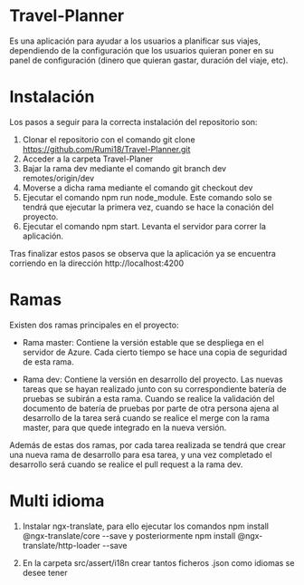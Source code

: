 # Travel-Planner
Es una aplicación para ayudar a los usuarios a planificar sus viajes, dependiendo de la configuración que los usuarios quieran poner en su panel de configuración (dinero que quieran gastar, duración del viaje, etc).

# Instalación
Los pasos a seguir para la correcta instalación del repositorio son:
1. Clonar el repositorio con el comando git clone https://github.com/Rumi18/Travel-Planner.git
2. Acceder a la carpeta Travel-Planer
3. Bajar la rama dev mediante el comando git branch dev remotes/origin/dev
4. Moverse a dicha rama mediante el comando git checkout dev
5. Ejecutar el comando npm run node_module. Este comando solo se tendrá que ejecutar la primera vez, cuando se hace la conación del proyecto.
6. Ejecutar el comando npm start. Levanta el servidor para correr la aplicación.

Tras finalizar estos pasos se observa que la aplicación ya se encuentra corriendo en la dirección http://localhost:4200

# Ramas

Existen dos ramas principales en el proyecto:

- Rama master:
Contiene la versión estable que se despliega en el servidor de Azure. Cada cierto tiempo se hace una copia de seguridad de esta rama.

- Rama dev:
Contiene la versión en desarrollo del proyecto. Las nuevas tareas que se hayan realizado junto con su correspondiente batería de pruebas se subirán a esta rama. Cuando se realice la validación del documento de batería de pruebas por parte de otra persona ajena al desarrollo de la tarea será cuando se realice el merge con la rama master, para que quede integrado en la nueva versión.

Además de estas dos ramas, por cada tarea realizada se tendrá que crear una nueva rama de desarrollo para esa tarea, y una vez completado el desarrollo será cuando se realice el pull request a la rama dev.

# Multi idioma

1. Instalar ngx-translate, para ello ejecutar los comandos npm install @ngx-translate/core --save y posteriormente npm install @ngx-translate/http-loader --save

2. En la carpeta src/assert/i18n crear tantos ficheros .json como idiomas se desee tener
